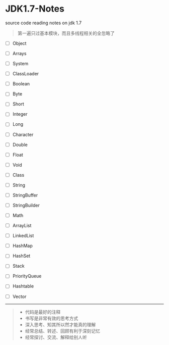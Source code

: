 JDK1.7-Notes
============

source code reading notes on jdk 1.7

> 第一遍只过基本模块，而且多线程相关的全忽略了


- [ ] Object
- [ ] Arrays
- [ ] System
- [ ] ClassLoader
- [ ] Boolean 
- [ ] Byte 
- [ ] Short 
- [ ] Integer 
- [ ] Long
- [ ] Character 
- [ ] Double
- [ ] Float
- [ ] Void
- [ ] Class
- [ ] String
- [ ] StringBuffer
- [ ] StringBuilder
- [ ] Math
- [ ] ArrayList
- [ ] LinkedList
- [ ] HashMap
- [ ] HashSet
- [ ] Stack
- [ ] PriorityQueue
- [ ] Hashtable
- [ ] Vector


-----------

> - 代码是最好的注释
> - 书写是非常有效的思考方式
> - 深入思考、知其所以然才能真的理解
> - 经常总结、转述、回顾有利于深刻记忆
> - 经常探讨、交流、解释给别人听
